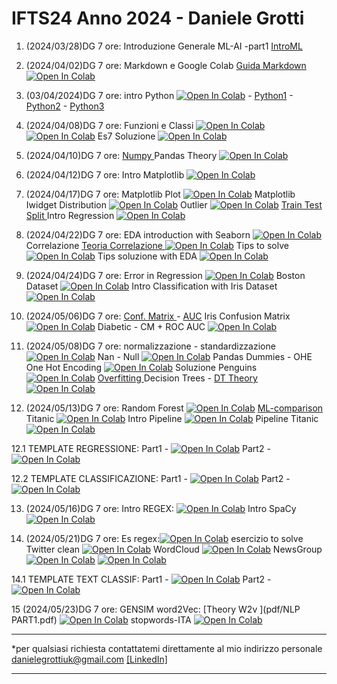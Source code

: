 # IFTS24  Anno 2024 - Daniele Grotti

1. (2024/03/28)DG 7 ore: Introduzione Generale ML-AI -part1 [IntroML](pdf/00_intro_ML.pdf)
2. (2024/04/02)DG 7 ore: Markdown e Google Colab [Guida Markdown](pdf/guida-markdown-ita.pdf)
[![Open In Colab](https://colab.research.google.com/assets/colab-badge.svg)](https://colab.research.google.com/github/Frenz86/IFTS24/blob/main/Less02/012_Markdown_Colab.ipynb)
3. (03/04/2024)DG 7 ore: intro Python [![Open In Colab](https://colab.research.google.com/assets/colab-badge.svg)](https://colab.research.google.com/github/Frenz86/IFTS24/blob/main/Less03/01_intro.ipynb) - [Python1](pdf/IntroPython.pdf) - [Python2](pdf/python_recp.pdf) - [Python3](pdf/Python.pdf)


4. (2024/04/08)DG 7 ore: Funzioni e Classi [![Open In Colab](https://colab.research.google.com/assets/colab-badge.svg)](https://colab.research.google.com/github/Frenz86/IFTS24/blob/main/Less04/04.1Classi_easy2.ipynb)
[![Open In Colab](https://colab.research.google.com/assets/colab-badge.svg)](https://colab.research.google.com/github/Frenz86/IFTS24/blob/main/Less04/04.2Calcolatrice.ipynb) Es7 Soluzione
[![Open In Colab](https://colab.research.google.com/assets/colab-badge.svg)](https://colab.research.google.com/github/Frenz86/IFTS24/blob/main/Less04/07Sol.ipynb)


5. (2024/04/10)DG 7 ore: [Numpy ](pdf/0Numpy.pdf) Pandas Theory
[![Open In Colab](https://colab.research.google.com/assets/colab-badge.svg)](https://colab.research.google.com/github/Frenz86/IFTS24/blob/main/Less05/01Pandas_theory.ipynb)

6. (2024/04/12)DG 7 ore: Intro Matplotlib
[![Open In Colab](https://colab.research.google.com/assets/colab-badge.svg)](https://colab.research.google.com/github/Frenz86/IFTS24/blob/main/Less06/02_short_Matplotlib.ipynb)

7. (2024/04/17)DG 7 ore: Matplotlib Plot
[![Open In Colab](https://colab.research.google.com/assets/colab-badge.svg)](https://colab.research.google.com/github/Frenz86/IFTS24/blob/main/Less07/01Matplotlib-second.ipynb) Matplotlib Iwidget Distribution
[![Open In Colab](https://colab.research.google.com/assets/colab-badge.svg)](https://colab.research.google.com/github/Frenz86/IFTS24/blob/main/Less07/Distribuzioni_scipy.ipynb) Outlier
[![Open In Colab](https://colab.research.google.com/assets/colab-badge.svg)](https://colab.research.google.com/github/Frenz86/IFTS24/blob/main/Less07/Outlier.ipynb)
[Train Test Split ](pdf/LR_Train_test_split.pdf)
Intro Regression
[![Open In Colab](https://colab.research.google.com/assets/colab-badge.svg)](https://colab.research.google.com/github/Frenz86/IFTS24/blob/main/Less07/02_IntroRegression.ipynb)

8. (2024/04/22)DG 7 ore: EDA introduction with Seaborn 
[![Open In Colab](https://colab.research.google.com/assets/colab-badge.svg)](https://colab.research.google.com/github/Frenz86/IFTS24/blob/main/Less08/06.3Iris_EDA.ipynb) Correlazione [Teoria Correlazione ](pdf/02.1_Correlazione.pdf)
[![Open In Colab](https://colab.research.google.com/assets/colab-badge.svg)](https://colab.research.google.com/github/Frenz86/IFTS24/blob/main/Less08/07.2_CorrMatrix.ipynb)
Tips to solve
[![Open In Colab](https://colab.research.google.com/assets/colab-badge.svg)](https://colab.research.google.com/github/Frenz86/IFTS24/blob/main/Less08/42_to_solve_tips.ipynb)
Tips soluzione with EDA
[![Open In Colab](https://colab.research.google.com/assets/colab-badge.svg)](https://colab.research.google.com/github/Frenz86/IFTS24/blob/main/Less08/42_solut_tips.ipynb)

9. (2024/04/24)DG 7 ore: Error in Regression
[![Open In Colab](https://colab.research.google.com/assets/colab-badge.svg)](https://colab.research.google.com/github/Frenz86/IFTS24/blob/main/Less09/03Error_regression_savemodel.ipynb)
 Boston Dataset
[![Open In Colab](https://colab.research.google.com/assets/colab-badge.svg)](https://colab.research.google.com/github/Frenz86/IFTS24/blob/main/Less09/04boston_housing.ipynb)
Intro Classification with Iris Dataset
[![Open In Colab](https://colab.research.google.com/assets/colab-badge.svg)](https://colab.research.google.com/github/Frenz86/IFTS24/blob/main/Less09/10.0Iris.ipynb)

10. (2024/05/06)DG 7 ore: [Conf. Matrix ](pdf/02_Conf_matrix.pdf) - [AUC](pdf/03_AUC_ROC.pdf) Iris Confusion Matrix
[![Open In Colab](https://colab.research.google.com/assets/colab-badge.svg)](https://colab.research.google.com/github/Frenz86/IFTS24/blob/main/Less10/10.3IrisConf.ipynb) Diabetic - CM + ROC AUC
[![Open In Colab](https://colab.research.google.com/assets/colab-badge.svg)](https://colab.research.google.com/github/Frenz86/IFTS24/blob/main/Less10/10.4DiabeticCM-ROC.ipynb)

11. (2024/05/08)DG 7 ore: normalizzazione - standardizzazione 
[![Open In Colab](https://colab.research.google.com/assets/colab-badge.svg)](https://colab.research.google.com/github/Frenz86/IFTS24/blob/main/Less11/09.3_Normalizzazione_standardizz.ipynb) Nan - Null
[![Open In Colab](https://colab.research.google.com/assets/colab-badge.svg)](https://colab.research.google.com/github/Frenz86/IFTS24/blob/main/Less11/10.1NAN_NULL.ipynb) Pandas Dummies - OHE One Hot Encoding
[![Open In Colab](https://colab.research.google.com/assets/colab-badge.svg)](https://colab.research.google.com/github/Frenz86/IFTS24/blob/main/Less11/10.2Categorical_variable.ipynb)
Soluzione Penguins
[![Open In Colab](https://colab.research.google.com/assets/colab-badge.svg)](https://colab.research.google.com/github/Frenz86/IFTS24/blob/main/Less11/Intro_penguin.ipynb)
 [Overfitting ](pdf/overfitting.pdf) Decision Trees -  [DT Theory ](pdf/02_Decision_tree.pdf)
[![Open In Colab](https://colab.research.google.com/assets/colab-badge.svg)](https://colab.research.google.com/github/Frenz86/IFTS24/blob/main/Less11/60_DecisionTree.ipynb) 

12. (2024/05/13)DG 7 ore: Random Forest 
[![Open In Colab](https://colab.research.google.com/assets/colab-badge.svg)](https://colab.research.google.com/github/Frenz86/IFTS24/blob/main/Less12/69_Random_Forest_Approach.ipynb) [ML-comparison ](pdf/ML-Comparison.pdf)
 Titanic
[![Open In Colab](https://colab.research.google.com/assets/colab-badge.svg)](https://colab.research.google.com/github/Frenz86/IFTS24/blob/main/Less12/1Titanic_complete.ipynb) Intro Pipeline
[![Open In Colab](https://colab.research.google.com/assets/colab-badge.svg)](https://colab.research.google.com/github/Frenz86/IFTS24/blob/main/Less12/2Intro_Pipeline.ipynb) Pipeline Titanic
[![Open In Colab](https://colab.research.google.com/assets/colab-badge.svg)](https://colab.research.google.com/github/Frenz86/IFTS24/blob/main/Less12/3Titanic_pipe.ipynb) 

12.1 TEMPLATE REGRESSIONE: Part1 - [![Open In Colab](https://colab.research.google.com/assets/colab-badge.svg)](https://colab.research.google.com/github/Frenz86/IFTS24/blob/main/Template/03TemplateRegPipe.ipynb) Part2 - [![Open In Colab](https://colab.research.google.com/assets/colab-badge.svg)](https://colab.research.google.com/github/Frenz86/IFTS24/blob/main/Template/04TemplateRegPipe.ipynb) 

12.2 TEMPLATE CLASSIFICAZIONE: Part1 - [![Open In Colab](https://colab.research.google.com/assets/colab-badge.svg)](https://colab.research.google.com/github/Frenz86/IFTS24/blob/main/Template/01TemplateClassPipe.ipynb) Part2 - [![Open In Colab](https://colab.research.google.com/assets/colab-badge.svg)](https://colab.research.google.com/github/Frenz86/IFTS24/blob/main/Template/02TemplateClassPipe.ipynb)

13. (2024/05/16)DG 7 ore: Intro REGEX: [![Open In Colab](https://colab.research.google.com/assets/colab-badge.svg)](https://colab.research.google.com/github/Frenz86/IFTS24/blob/main/Less13/Intro_re.ipynb) Intro SpaCy
[![Open In Colab](https://colab.research.google.com/assets/colab-badge.svg)](https://colab.research.google.com/github/Frenz86/IFTS24/blob/main/Less13/10.1_SpaCy.ipynb)

14. (2024/05/21)DG 7 ore: Es regex:[![Open In Colab](https://colab.research.google.com/assets/colab-badge.svg)](https://colab.research.google.com/github/Frenz86/IFTS24/blob/main/Less14/0Pandas_regex.ipynb) esercizio to solve Twitter clean
[![Open In Colab](https://colab.research.google.com/assets/colab-badge.svg)](https://colab.research.google.com/github/Frenz86/IFTS24/blob/main/Less14/es0regex.ipynb)
WordCloud 
[![Open In Colab](https://colab.research.google.com/assets/colab-badge.svg)](https://colab.research.google.com/github/Frenz86/IFTS24/blob/main/Less14/0WordCloud.ipynb) NewsGroup
[![Open In Colab](https://colab.research.google.com/assets/colab-badge.svg)](https://colab.research.google.com/github/Frenz86/IFTS24/blob/main/Less14/1NLP_MultiClassification_20newsgroups.ipynb)
[![Open In Colab](https://colab.research.google.com/assets/colab-badge.svg)](https://colab.research.google.com/github/Frenz86/IFTS24/blob/main/Less14/2NLP_BClassification_BOW_tosolve.ipynb)

14.1 TEMPLATE TEXT CLASSIF: Part1 - [![Open In Colab](https://colab.research.google.com/assets/colab-badge.svg)](https://colab.research.google.com/github/Frenz86/IFTS24/blob/main/Template/05TemplateNLPPipe.ipynb) Part2 - [![Open In Colab](https://colab.research.google.com/assets/colab-badge.svg)](https://colab.research.google.com/github/Frenz86/IFTS24/blob/main/Template/06TemplateNLPPipe.ipynb)

15 (2024/05/23)DG 7 ore: GENSIM word2Vec: [Theory W2v ](pdf/NLP PART1.pdf)
[![Open In Colab](https://colab.research.google.com/assets/colab-badge.svg)](https://colab.research.google.com/github/Frenz86/IFTS24/blob/main/Less15/15.0_Word2vec_Gensim.ipynb) 
stopwords-ITA
[![Open In Colab](https://colab.research.google.com/assets/colab-badge.svg)](https://colab.research.google.com/github/Frenz86/IFTS24/blob/main/Less15/15.1_ITA_stopwords.ipynb) 


-----------------------------------------------------------------------------------------------------------------------------------------------------------

*per qualsiasi richiesta contattatemi direttamente al mio indirizzo personale danielegrottiuk@gmail.com [[LinkedIn]](https://www.linkedin.com/in/daniele-grotti/)

------------------------------------------------------------------------------------------------------------------------------------------------------


